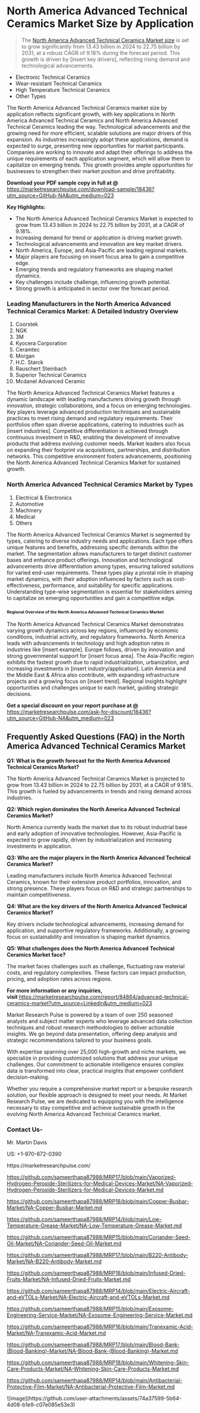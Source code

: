 <h1>North America Advanced Technical Ceramics Market&nbsp;Size by Application</h1><blockquote><p>The <a href="https://marketresearchpulse.com/download-sample/18436?utm_source=GitHub-NA&amp;utm_medium=023">North America Advanced Technical Ceramics Market size</a> is set to grow significantly from 13.43 billion in 2024 to 22.75 billion by 2031, at a robust CAGR of 9.18% during the forecast period. This growth is driven by [insert key drivers], reflecting rising demand and technological advancements.</p></blockquote><ul><li>Electronic Technical Ceramics<li> Wear-resistant Technical Ceramics<li> High Temperature Technical Ceramics<li> Other Types</li></ul><p>The North America Advanced Technical Ceramics market size by application reflects significant growth, with key applications in North America Advanced Technical Ceramics and North America Advanced Technical Ceramics leading the way. Technological advancements and the growing need for more efficient, scalable solutions are major drivers of this expansion. As industries increasingly adopt these applications, demand is expected to surge, presenting new opportunities for market participants. Companies are working to innovate and adapt their offerings to address the unique requirements of each application segment, which will allow them to capitalize on emerging trends. This growth provides ample opportunities for businesses to strengthen their market position and drive profitability.</p><p><strong>Download your PDF sample copy in full at @ </strong><a href="https://marketresearchpulse.com/download-sample/18436?utm_source=GitHub-NA&amp;utm_medium=023">https://marketresearchpulse.com/download-sample/18436?utm_source=GitHub-NA&amp;utm_medium=023</a></p><p><strong>Key Highlights: </strong></p><ul><li>The North America Advanced Technical Ceramics Market is expected to grow from 13.43 billion in 2024 to 22.75 billion by 2031, at a CAGR of 9.18%.</li><li>Increasing demand for trend or application is driving market growth.</li><li>Technological advancements and innovation are key market drivers.</li><li>North America, Europe, and Asia-Pacific are leading regional markets.</li><li>Major players are focusing on insert focus area to gain a competitive edge.</li><li>Emerging trends and regulatory frameworks are shaping market dynamics.</li><li>Key challenges include challenge, influencing growth potential.</li><li>Strong growth is anticipated in sector over the forecast period.</li></ul><h3>Leading Manufacturers in the North America Advanced Technical Ceramics Market: A Detailed Industry Overview</h3><ol><li>Coorstek</li><li>NGK</li><li>3M</li><li>Kyocera Corporation</li><li>Ceramtec</li><li>Morgan</li><li>H.C. Starck</li><li>Rauschert Steinbach</li><li>Superior Technical Ceramics</li><li>Mcdanel Advanced Ceramic</li></ol><div class="flex max-w-full flex-col flex-grow"><div class="min-h-8 text-message flex w-full flex-col items-end gap-2 whitespace-normal break-words [.text-message+&amp;]:mt-5" dir="auto" data-message-author-role="assistant" data-message-id="fd8432e4-4910-450d-b182-61b7bfb0a01f" data-message-model-slug="gpt-4o"><div class="flex w-full flex-col gap-1 empty:hidden first:pt-[3px]"><div class="markdown prose w-full break-words dark:prose-invert light"><p>The North America Advanced Technical Ceramics Market features a dynamic landscape with leading manufacturers driving growth through innovation, strategic collaborations, and a focus on emerging technologies. Key players leverage advanced production techniques and sustainable practices to meet rising demand and regulatory requirements. Their portfolios often span diverse applications, catering to industries such as [insert industries]. Competitive differentiation is achieved through continuous investment in R&amp;D, enabling the development of innovative products that address evolving customer needs. Market leaders also focus on expanding their footprint via acquisitions, partnerships, and distribution networks. This competitive environment fosters advancements, positioning the North America Advanced Technical Ceramics Market for sustained growth.</p></div></div></div></div><h3>North America Advanced Technical Ceramics Market by Types</h3><ol><li>Electrical & Electronics<li> Automotive<li> Machinery<li> Medical<li> Others</li></ol><div class="flex max-w-full flex-col flex-grow"><div class="min-h-8 text-message flex w-full flex-col items-end gap-2 whitespace-normal break-words [.text-message+&amp;]:mt-5" dir="auto" data-message-author-role="assistant" data-message-id="084470be-0bb7-4664-bddf-5156b4f41249" data-message-model-slug="gpt-4o-mini"><div class="flex w-full flex-col gap-1 empty:hidden first:pt-[3px]"><div class="markdown prose w-full break-words dark:prose-invert light"><p>The North America Advanced Technical Ceramics Market is segmented by types, catering to diverse industry needs and applications. Each type offers unique features and benefits, addressing specific demands within the market. The segmentation allows manufacturers to target distinct customer bases and enhance product offerings. Innovation and technological advancements drive differentiation among types, ensuring tailored solutions for varied end-user requirements. These types play a pivotal role in shaping market dynamics, with their adoption influenced by factors such as cost-effectiveness, performance, and suitability for specific applications. Understanding type-wise segmentation is essential for stakeholders aiming to capitalize on emerging opportunities and gain a competitive edge.</p></div></div></div></div><h3><span style="font-size: 11px;">Regional Overview of the North America Advanced Technical Ceramics Market</span></h3><div class="flex max-w-full flex-col flex-grow"><div class="min-h-8 text-message flex w-full flex-col items-end gap-2 whitespace-normal break-words [.text-message+&amp;]:mt-5" dir="auto" data-message-author-role="assistant" data-message-id="e9038762-ce64-4e30-91c9-9bd413514231" data-message-model-slug="gpt-4o-mini"><div class="flex w-full flex-col gap-1 empty:hidden first:pt-[3px]"><div class="markdown prose w-full break-words dark:prose-invert light"><p>The North America Advanced Technical Ceramics Market demonstrates varying growth dynamics across key regions, influenced by economic conditions, industrial activity, and regulatory frameworks. North America leads with advancements in technology and high adoption rates in industries like [insert example]. Europe follows, driven by innovation and strong governmental support for [insert focus area]. The Asia-Pacific region exhibits the fastest growth due to rapid industrialization, urbanization, and increasing investments in [insert industry/application]. Latin America and the Middle East &amp; Africa also contribute, with expanding infrastructure projects and a growing focus on [insert trend]. Regional insights highlight opportunities and challenges unique to each market, guiding strategic decisions.</p></div></div></div></div><p><strong>Get a special discount on your report purchase at @ </strong><a href="https://marketresearchpulse.com/ask-for-discount/18436?utm_source=GitHub-NA&amp;utm_medium=023">https://marketresearchpulse.com/ask-for-discount/18436?utm_source=GitHub-NA&amp;utm_medium=023</a></p><h2>Frequently Asked Questions (FAQ) in the North America Advanced Technical Ceramics Market</h2><p><strong>Q1: What is the growth forecast for the North America Advanced Technical Ceramics Market?</strong></p><p>The North America Advanced Technical Ceramics Market is projected to grow from 13.43 billion in 2024 to 22.75 billion by 2031, at a CAGR of 9.18%. This growth is fueled by advancements in trends and rising demand across industries.</p><p><strong>Q2: Which region dominates the North America Advanced Technical Ceramics Market?</strong></p><p>North America currently leads the market due to its robust industrial base and early adoption of innovative technologies. However, Asia-Pacific is expected to grow rapidly, driven by industrialization and increasing investments in application.</p><p><strong>Q3: Who are the major players in the North America Advanced Technical Ceramics Market?</strong></p><p>Leading manufacturers include North America Advanced Technical Ceramics, known for their extensive product portfolios, innovation, and strong presence. These players focus on R&amp;D and strategic partnerships to maintain competitiveness.</p><p><strong>Q4: What are the key drivers of the North America Advanced Technical Ceramics Market?</strong></p><p>Key drivers include technological advancements, increasing demand for application, and supportive regulatory frameworks. Additionally, a growing focus on sustainability and innovation is shaping market dynamics.</p><p><strong>Q5: What challenges does the North America Advanced Technical Ceramics Market face?</strong></p><p>The market faces challenges such as challenge, fluctuating raw material costs, and regulatory complexities. These factors can impact production, pricing, and adoption rates across regions.</p><p><strong>For more information or any inquiries, visit&nbsp;</strong><a href="https://marketresearchpulse.com/report/84864/advanced-technical-ceramics-market?utm_source=Linkedin&utm_medium=023">https://marketresearchpulse.com/report/84864/advanced-technical-ceramics-market?utm_source=Linkedin&utm_medium=023</a></p><p>Market Research Pulse is powered by a team of over 250 seasoned analysts and subject matter experts who leverage advanced data collection techniques and robust research methodologies to deliver actionable insights. We go beyond data presentation, offering deep analysis and strategic recommendations tailored to your business goals.</p><p>With expertise spanning over 25,000 high-growth and niche markets, we specialize in providing customized solutions that address your unique challenges. Our commitment to actionable intelligence ensures complex data is transformed into clear, practical insights that empower confident decision-making.</p><p>Whether you require a comprehensive market report or a bespoke research solution, our flexible approach is designed to meet your needs. At Market Research Pulse, we are dedicated to equipping you with the intelligence necessary to stay competitive and achieve sustainable growth in the evolving North America Advanced Technical Ceramics market.</p><h3><strong>Contact Us-</strong></h3><p>Mr. Martin Davis</p><p>US: +1-970-672-0390</p><p>https://marketresearchpulse.com/</p><p><a href="https://github.com/sameerthapa87988/MRP17/blob/main/Vaporized-Hydrogen-Peroxide-Sterilizers-for-Medical-Devices-Market/NA-Vaporized-Hydrogen-Peroxide-Sterilizers-for-Medical-Devices-Market.md">https://github.com/sameerthapa87988/MRP17/blob/main/Vaporized-Hydrogen-Peroxide-Sterilizers-for-Medical-Devices-Market/NA-Vaporized-Hydrogen-Peroxide-Sterilizers-for-Medical-Devices-Market.md</a></p><p><a href="https://github.com/sameerthapa87988/MRP18/blob/main/Copper-Busbar-Market/NA-Copper-Busbar-Market.md">https://github.com/sameerthapa87988/MRP18/blob/main/Copper-Busbar-Market/NA-Copper-Busbar-Market.md</a></p><p><a href="https://github.com/sameerthapa87988/MRP14/blob/main/Low-Temperature-Grease-Market/NA-Low-Temperature-Grease-Market.md">https://github.com/sameerthapa87988/MRP14/blob/main/Low-Temperature-Grease-Market/NA-Low-Temperature-Grease-Market.md</a></p><p><a href="https://github.com/sameerthapa87988/MRP15/blob/main/Coriander-Seed-Oil-Market/NA-Coriander-Seed-Oil-Market.md">https://github.com/sameerthapa87988/MRP15/blob/main/Coriander-Seed-Oil-Market/NA-Coriander-Seed-Oil-Market.md</a></p><p><a href="https://github.com/sameerthapa87988/MRP17/blob/main/B220-Antibody-Market/NA-B220-Antibody-Market.md">https://github.com/sameerthapa87988/MRP17/blob/main/B220-Antibody-Market/NA-B220-Antibody-Market.md</a></p><p><a href="https://github.com/sameerthapa87988/MRP18/blob/main/Infused-Dried-Fruits-Market/NA-Infused-Dried-Fruits-Market.md">https://github.com/sameerthapa87988/MRP18/blob/main/Infused-Dried-Fruits-Market/NA-Infused-Dried-Fruits-Market.md</a></p><p><a href="https://github.com/sameerthapa87988/MRP14/blob/main/Electric-Aircraft-and-eVTOLs-Market/NA-Electric-Aircraft-and-eVTOLs-Market.md">https://github.com/sameerthapa87988/MRP14/blob/main/Electric-Aircraft-and-eVTOLs-Market/NA-Electric-Aircraft-and-eVTOLs-Market.md</a></p><p><a href="https://github.com/sameerthapa87988/MRP15/blob/main/Exosome-Engineering-Service-Market/NA-Exosome-Engineering-Service-Market.md">https://github.com/sameerthapa87988/MRP15/blob/main/Exosome-Engineering-Service-Market/NA-Exosome-Engineering-Service-Market.md</a></p><p><a href="https://github.com/sameerthapa87988/MRP16/blob/main/Tranexamic-Acid-Market/NA-Tranexamic-Acid-Market.md">https://github.com/sameerthapa87988/MRP16/blob/main/Tranexamic-Acid-Market/NA-Tranexamic-Acid-Market.md</a></p><p><a href="https://github.com/sameerthapa87988/MRP17/blob/main/Blood-Bank-(Blood-Banking)-Market/NA-Blood-Bank-(Blood-Banking)-Market.md">https://github.com/sameerthapa87988/MRP17/blob/main/Blood-Bank-(Blood-Banking)-Market/NA-Blood-Bank-(Blood-Banking)-Market.md</a></p><p><a href="https://github.com/sameerthapa87988/MRP18/blob/main/Whitening-Skin-Care-Products-Market/NA-Whitening-Skin-Care-Products-Market.md">https://github.com/sameerthapa87988/MRP18/blob/main/Whitening-Skin-Care-Products-Market/NA-Whitening-Skin-Care-Products-Market.md</a></p><p><a href="https://github.com/sameerthapa87988/MRP14/blob/main/Antibacterial-Protective-Film-Market/NA-Antibacterial-Protective-Film-Market.md">https://github.com/sameerthapa87988/MRP14/blob/main/Antibacterial-Protective-Film-Market/NA-Antibacterial-Protective-Film-Market.md</a></p>
![image](https://github.com/user-attachments/assets/74a37599-5b64-4d08-b1e9-c07e085e53e3)
